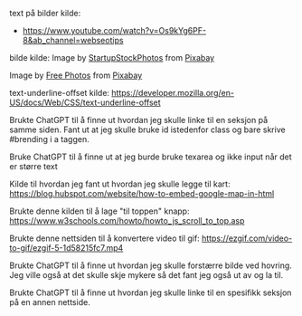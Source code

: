 text på bilder kilde:
- https://www.youtube.com/watch?v=Os9kYg6PF-8&ab_channel=webseotips

bilde kilde:
Image by <a href="https://pixabay.com/users/startupstockphotos-690514/?utm_source=link-attribution&utm_medium=referral&utm_campaign=image&utm_content=593341">StartupStockPhotos</a> from <a href="https://pixabay.com//?utm_source=link-attribution&utm_medium=referral&utm_campaign=image&utm_content=593341">Pixabay</a>

Image by <a href="https://pixabay.com/users/freephotocc-2275370/?utm_source=link-attribution&utm_medium=referral&utm_campaign=image&utm_content=1280537">Free Photos</a> from <a href="https://pixabay.com//?utm_source=link-attribution&utm_medium=referral&utm_campaign=image&utm_content=1280537">Pixabay</a>

text-underline-offset kilde:
https://developer.mozilla.org/en-US/docs/Web/CSS/text-underline-offset


Brukte ChatGPT til å finne ut hvordan jeg skulle linke til en seksjon på samme siden. Fant ut at jeg skulle bruke id istedenfor class og bare skrive #brending i a taggen.

Bruke ChatGPT til å finne ut at jeg burde bruke texarea og ikke input når det er større text

Kilde til hvordan jeg fant ut  hvordan jeg skulle legge til kart:
https://blog.hubspot.com/website/how-to-embed-google-map-in-html

Brukte denne kilden til å lage "til toppen" knapp:
https://www.w3schools.com/howto/howto_js_scroll_to_top.asp

Brukte denne nettsiden til å konvertere video til gif:
https://ezgif.com/video-to-gif/ezgif-5-1d58215fc7.mp4

Brukte ChatGPT til å finne ut hvordan jeg skulle forstærre bilde ved hovring. Jeg ville også at det skulle skje mykere så det fant jeg også ut av og la til.

Brukte ChatGPT til å finne ut hvordan jeg skulle linke til en spesifikk seksjon på en annen nettside.